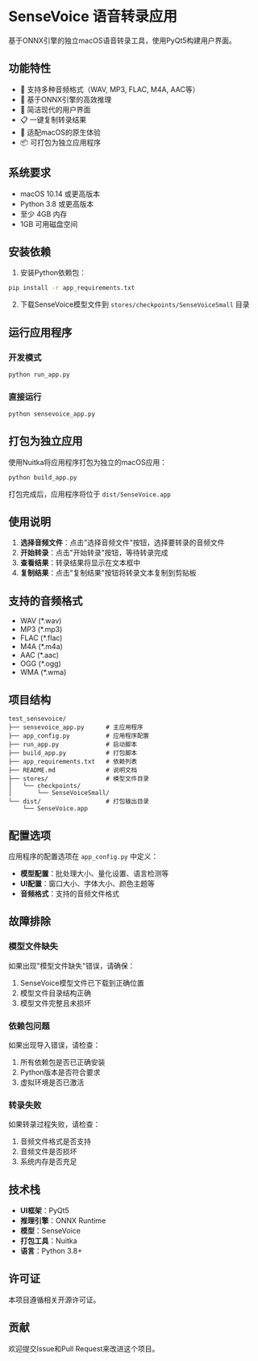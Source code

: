 # SenseVoice 语音转录应用

基于ONNX引擎的独立macOS语音转录工具，使用PyQt5构建用户界面。

## 功能特性

- 🎵 支持多种音频格式（WAV, MP3, FLAC, M4A, AAC等）
- 🚀 基于ONNX引擎的高效推理
- 🎨 简洁现代的用户界面
- 📋 一键复制转录结果
- 📱 适配macOS的原生体验
- 📦 可打包为独立应用程序

## 系统要求

- macOS 10.14 或更高版本
- Python 3.8 或更高版本
- 至少 4GB 内存
- 1GB 可用磁盘空间

## 安装依赖

1. 安装Python依赖包：
```bash
pip install -r app_requirements.txt
```

2. 下载SenseVoice模型文件到 `stores/checkpoints/SenseVoiceSmall` 目录

## 运行应用程序

### 开发模式

```bash
python run_app.py
```

### 直接运行

```bash
python sensevoice_app.py
```

## 打包为独立应用

使用Nuitka将应用程序打包为独立的macOS应用：

```bash
python build_app.py
```

打包完成后，应用程序将位于 `dist/SenseVoice.app`

## 使用说明

1. **选择音频文件**：点击"选择音频文件"按钮，选择要转录的音频文件
2. **开始转录**：点击"开始转录"按钮，等待转录完成
3. **查看结果**：转录结果将显示在文本框中
4. **复制结果**：点击"复制结果"按钮将转录文本复制到剪贴板

## 支持的音频格式

- WAV (*.wav)
- MP3 (*.mp3)
- FLAC (*.flac)
- M4A (*.m4a)
- AAC (*.aac)
- OGG (*.ogg)
- WMA (*.wma)

## 项目结构

```
test_sensevoice/
├── sensevoice_app.py      # 主应用程序
├── app_config.py          # 应用程序配置
├── run_app.py             # 启动脚本
├── build_app.py           # 打包脚本
├── app_requirements.txt   # 依赖列表
├── README.md              # 说明文档
├── stores/                # 模型文件目录
│   └── checkpoints/
│       └── SenseVoiceSmall/
└── dist/                  # 打包输出目录
    └── SenseVoice.app
```

## 配置选项

应用程序的配置选项在 `app_config.py` 中定义：

- **模型配置**：批处理大小、量化设置、语言检测等
- **UI配置**：窗口大小、字体大小、颜色主题等
- **音频格式**：支持的音频文件格式

## 故障排除

### 模型文件缺失

如果出现"模型文件缺失"错误，请确保：
1. SenseVoice模型文件已下载到正确位置
2. 模型文件目录结构正确
3. 模型文件完整且未损坏

### 依赖包问题

如果出现导入错误，请检查：
1. 所有依赖包是否已正确安装
2. Python版本是否符合要求
3. 虚拟环境是否已激活

### 转录失败

如果转录过程失败，请检查：
1. 音频文件格式是否支持
2. 音频文件是否损坏
3. 系统内存是否充足

## 技术栈

- **UI框架**：PyQt5
- **推理引擎**：ONNX Runtime
- **模型**：SenseVoice
- **打包工具**：Nuitka
- **语言**：Python 3.8+

## 许可证

本项目遵循相关开源许可证。

## 贡献

欢迎提交Issue和Pull Request来改进这个项目。